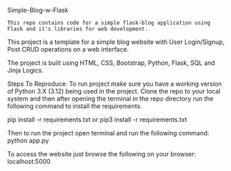 Simple-Blog-w-Flask

    This repo contains code for a simple flask-blog application using Flask and it's libraries for web development.

This project is a template for a simple blog website with User Login/Signup, Post CRUD operations on a web interface.

The project is built using HTML, CSS, Bootstrap, Python, Flask, SQL and Jinja Logics.


Steps To Reproduce:
To run project make sure you have a working version of Python 3.X (3.12) being used in the project. Clone the repo to your local system and then after opening the terminal in the repo directory run the following command to install the requirements.

pip install -r requirements.txt
    or
pip3 install -r requirements.txt

Then to run the project open terminal and run the following command:
python app.py

To access the website just browse the following on your browser:
localhost:5000